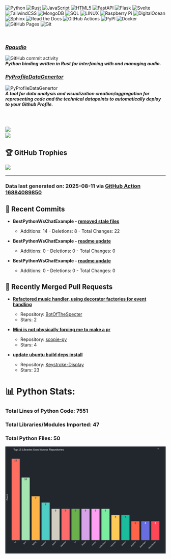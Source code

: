 ![Python](https://img.shields.io/badge/python-3670A0?style=plastic&logo=python&logoColor=ffdd54) 
![Rust](https://img.shields.io/badge/Rust-%23000000.svg?e&logo=rust&logoColor=white)
![JavaScript](https://img.shields.io/badge/javascript-%23323330.svg?style=plastic&logo=javascript&logoColor=%23F7DF1E) 
![HTML5](https://img.shields.io/badge/html5-%23E34F26.svg?style=plastic&logo=html5&logoColor=white) 
![FastAPI](https://img.shields.io/badge/FastAPI-005571?style=plastic&logo=fastapi)
![Flask](https://img.shields.io/badge/flask-%23000.svg?style=plastic&logo=flask&logoColor=white) 
![Svelte](https://img.shields.io/badge/svelte-%23f1413d.svg?style=plastic&logo=svelte&logoColor=white) 
![TailwindCSS](https://img.shields.io/badge/tailwindcss-%2338B2AC.svg?style=plastic&logo=tailwind-css&logoColor=white) 
![MongoDB](https://img.shields.io/badge/MongoDB-%234ea94b.svg?style=plastic&logo=mongodb&logoColor=white) 
![SQL](https://img.shields.io/badge/sql-%2300f.svg?style=plastic&logo=mysql&logoColor=white)
![LINUX](https://img.shields.io/badge/Linux-FCC624?style=plastic&logo=linux&logoColor=black)
![Raspberry Pi](https://img.shields.io/badge/-RaspberryPi-C51A4A?style=plastic&logo=Raspberry-Pi)
![DigitalOcean](https://img.shields.io/badge/DigitalOcean-%230167ff.svg?style=plastic&logo=digitalOcean&logoColor=white)
![Sphinx](https://img.shields.io/badge/Sphinx-000?logo=sphinx&logoColor=fff)
![Read the Docs](https://img.shields.io/badge/Read%20the%20Docs-8CA1AF?logo=readthedocs&logoColor=fff)
![GitHub Actions](https://img.shields.io/badge/GitHub_Actions-2088FF?logo=github-actions&logoColor=white)
![PyPI](https://img.shields.io/badge/PyPI-3775A9?logo=pypi&logoColor=fff)
![Docker](https://img.shields.io/badge/Docker-blue?logo=docker&logoColor=white)
![GitHub Pages](https://img.shields.io/badge/GitHub%20Pages-121013?logo=github&logoColor=white)
![Git](https://img.shields.io/badge/Git-F05032?logo=git&logoColor=fff)

<br>

### ***[Rpaudio](https://github.com/sockheadrps/rpaudio)***
![GitHub commit activity](https://img.shields.io/github/commit-activity/t/sockheadrps/rpaudio)  
***Python binding written in Rust for interfacing with and managing audio.***

###  [***PyProfileDataGenertor***](https://github.com/sockheadrps/PyProfileDataGen)
![PyProfileDataGenertor](https://img.shields.io/github/commit-activity/t/sockheadrps/PyProfileDataGen?color=orange)  
***A tool for data analysis and visualization creation/aggregation for representing code and the technical datapoints to automatically deploy to your Github Profile.***


<br>
<br>

<!-- Github Stats -->

![](https://github-readme-stats.vercel.app/api?username=sockheadrps&theme=radical&hide_border=false&include_all_commits=true&count_private=false)<br/>
![](https://github-readme-stats.vercel.app/api/top-langs/?username=sockheadrps&theme=radical&hide_border=false&include_all_commits=true&count_private=true&layout=compact)

## 🏆 GitHub Trophies

![](https://github-profile-trophy.vercel.app/?username=sockheadrps&theme=radical&no-frame=false&no-bg=true&margin-w=4)

---


### Data last generated on: 2025-08-11 via [GitHub Action 16884089850](https://github.com/sockheadrps/sockheadrps/actions/runs/16884089850)

## 🚀 Recent Commits

- **BestPythonWsChatExample - [removed stale files](https://github.com/sockheadrps/BestPythonWsChatExample/commit/1f2a6ae3b2bf194028676c9035489ea076cd32bd)**
  - Additions: 14 - Deletions: 8 - Total Changes: 22

- **BestPythonWsChatExample - [readme update](https://github.com/sockheadrps/BestPythonWsChatExample/commit/690a520b907c3fe4bc8c9d3180dafed2fa4c94cf)**
  - Additions: 0 - Deletions: 0 - Total Changes: 0

- **BestPythonWsChatExample - [readme update](https://github.com/sockheadrps/BestPythonWsChatExample/commit/aa58ae7bf0b364a0afab3d583a1ac60236f158d3)**
  - Additions: 0 - Deletions: 0 - Total Changes: 0


## 🔀 Recently Merged Pull Requests

- **[Refactored music handler, using decorator factories for event handling](https://github.com/YourStreamingTools/BotOfTheSpecter/pull/16)**
  - Repository: [BotOfTheSpecter](https://github.com/YourStreamingTools/BotOfTheSpecter)
  - Stars: 2

- **[Mini is not physically forcing me to make a pr](https://github.com/miniscruff/scopie-py/pull/1)**
  - Repository: [scopie-py](https://github.com/miniscruff/scopie-py)
  - Stars: 4

- **[update ubuntu build deps install ](https://github.com/Beaux44/Keystroke-Display/pull/7)**
  - Repository: [Keystroke-Display](https://github.com/Beaux44/Keystroke-Display)
  - Stars: 23

# 📊 Python Stats:

### Total Lines of Python Code: 7551
### Total Libraries/Modules Imported: 47
### Total Python Files: 50
![](DataVisuals/data.gif)


